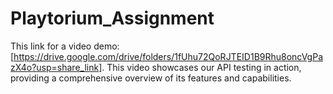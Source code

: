 # Playtorium_Assignment

This link for a video demo: [https://drive.google.com/drive/folders/1fUhu72QoRJTEID1B9Rhu8oncVgPazX4o?usp=share_link]. This video showcases our API testing in action, providing a comprehensive overview of its features and capabilities.


